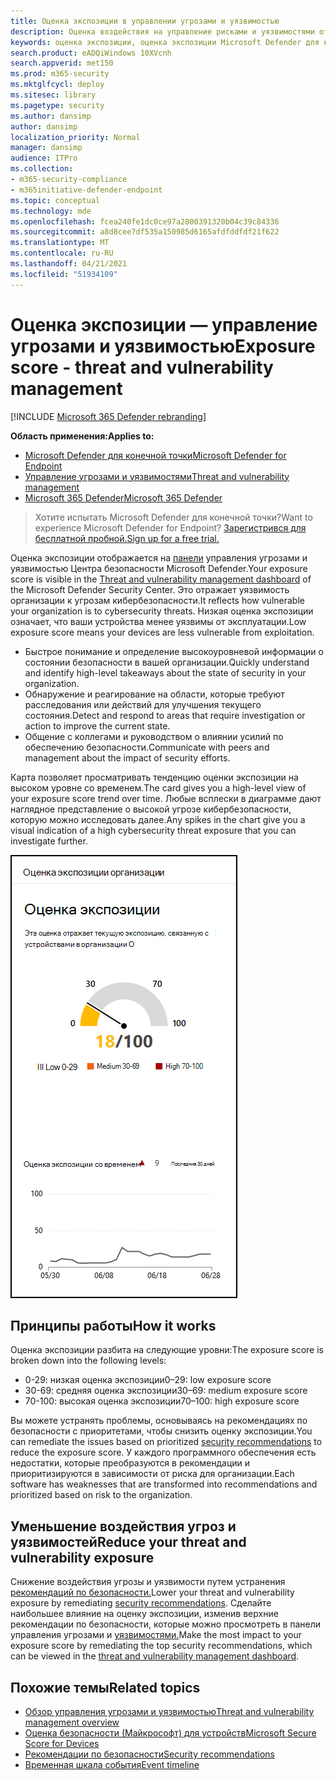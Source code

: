 ```yaml
---
title: Оценка экспозиции в управлении угрозами и уязвимостью
description: Оценка воздействия на управление рисками и уязвимостями отражает уязвимость организации к угрозам кибербезопасности.
keywords: оценка экспозиции, оценка экспозиции Microsoft Defender для конечной точки, оценка экспозиции Microsoft Defender для endpoint tvm, оценка экспозиции организации, оценка экспозиции в организации tvm, управление угрозами и уязвимостью, Microsoft Defender для Endpoint
search.product: eADQiWindows 10XVcnh
search.appverid: met150
ms.prod: m365-security
ms.mktglfcycl: deploy
ms.sitesec: library
ms.pagetype: security
ms.author: dansimp
author: dansimp
localization_priority: Normal
manager: dansimp
audience: ITPro
ms.collection:
- m365-security-compliance
- m365initiative-defender-endpoint
ms.topic: conceptual
ms.technology: mde
ms.openlocfilehash: fcea240fe1dc0ce97a2800391320b04c39c84336
ms.sourcegitcommit: a8d8cee7df535a150985d6165afdfddfdf21f622
ms.translationtype: MT
ms.contentlocale: ru-RU
ms.lasthandoff: 04/21/2021
ms.locfileid: "51934109"
---
```

# <a name="exposure-score---threat-and-vulnerability-management"></a><span data-ttu-id="9bf6c-104">Оценка экспозиции — управление угрозами и уязвимостью</span><span class="sxs-lookup"><span data-stu-id="9bf6c-104">Exposure score - threat and vulnerability management</span></span>

[!INCLUDE [Microsoft 365 Defender rebranding](../../includes/microsoft-defender.md)]

<span data-ttu-id="9bf6c-105">**Область применения:**</span><span class="sxs-lookup"><span data-stu-id="9bf6c-105">**Applies to:**</span></span>

- [<span data-ttu-id="9bf6c-106">Microsoft Defender для конечной точки</span><span class="sxs-lookup"><span data-stu-id="9bf6c-106">Microsoft Defender for Endpoint</span></span>](https://go.microsoft.com/fwlink/?linkid=2154037)
- [<span data-ttu-id="9bf6c-107">Управление угрозами и уязвимостями</span><span class="sxs-lookup"><span data-stu-id="9bf6c-107">Threat and vulnerability management</span></span>](next-gen-threat-and-vuln-mgt.md)
- [<span data-ttu-id="9bf6c-108">Microsoft 365 Defender</span><span class="sxs-lookup"><span data-stu-id="9bf6c-108">Microsoft 365 Defender</span></span>](https://go.microsoft.com/fwlink/?linkid=2118804)

><span data-ttu-id="9bf6c-109">Хотите испытать Microsoft Defender для конечной точки?</span><span class="sxs-lookup"><span data-stu-id="9bf6c-109">Want to experience Microsoft Defender for Endpoint?</span></span> [<span data-ttu-id="9bf6c-110">Зарегистрився для бесплатной пробной.</span><span class="sxs-lookup"><span data-stu-id="9bf6c-110">Sign up for a free trial.</span></span>](https://www.microsoft.com/microsoft-365/windows/microsoft-defender-atp?ocid=docs-wdatp-portaloverview-abovefoldlink)

<span data-ttu-id="9bf6c-111">Оценка экспозиции отображается на [панели](tvm-dashboard-insights.md) управления угрозами и уязвимостью Центра безопасности Microsoft Defender.</span><span class="sxs-lookup"><span data-stu-id="9bf6c-111">Your exposure score is visible in the [Threat and vulnerability management dashboard](tvm-dashboard-insights.md) of the Microsoft Defender Security Center.</span></span> <span data-ttu-id="9bf6c-112">Это отражает уязвимость организации к угрозам кибербезопасности.</span><span class="sxs-lookup"><span data-stu-id="9bf6c-112">It reflects how vulnerable your organization is to cybersecurity threats.</span></span> <span data-ttu-id="9bf6c-113">Низкая оценка экспозиции означает, что ваши устройства менее уязвимы от эксплуатации.</span><span class="sxs-lookup"><span data-stu-id="9bf6c-113">Low exposure score means your devices are less vulnerable from exploitation.</span></span>

- <span data-ttu-id="9bf6c-114">Быстрое понимание и определение высокоуровневой информации о состоянии безопасности в вашей организации.</span><span class="sxs-lookup"><span data-stu-id="9bf6c-114">Quickly understand and identify high-level takeaways about the state of security in your organization.</span></span>
- <span data-ttu-id="9bf6c-115">Обнаружение и реагирование на области, которые требуют расследования или действий для улучшения текущего состояния.</span><span class="sxs-lookup"><span data-stu-id="9bf6c-115">Detect and respond to areas that require investigation or action to improve the current state.</span></span>
- <span data-ttu-id="9bf6c-116">Общение с коллегами и руководством о влиянии усилий по обеспечению безопасности.</span><span class="sxs-lookup"><span data-stu-id="9bf6c-116">Communicate with peers and management about the impact of security efforts.</span></span>

<span data-ttu-id="9bf6c-117">Карта позволяет просматривать тенденцию оценки экспозиции на высоком уровне со временем.</span><span class="sxs-lookup"><span data-stu-id="9bf6c-117">The card gives you a high-level view of your exposure score trend over time.</span></span> <span data-ttu-id="9bf6c-118">Любые всплески в диаграмме дают наглядное представление о высокой угрозе кибербезопасности, которую можно исследовать далее.</span><span class="sxs-lookup"><span data-stu-id="9bf6c-118">Any spikes in the chart give you a visual indication of a high cybersecurity threat exposure that you can investigate further.</span></span>

![Карта показателей экспозиции](images/tvm_exp_score.png)

## <a name="how-it-works"></a><span data-ttu-id="9bf6c-120">Принципы работы</span><span class="sxs-lookup"><span data-stu-id="9bf6c-120">How it works</span></span>

<span data-ttu-id="9bf6c-121">Оценка экспозиции разбита на следующие уровни:</span><span class="sxs-lookup"><span data-stu-id="9bf6c-121">The exposure score is broken down into the following levels:</span></span>

- <span data-ttu-id="9bf6c-122">0-29: низкая оценка экспозиции</span><span class="sxs-lookup"><span data-stu-id="9bf6c-122">0–29: low exposure score</span></span>
- <span data-ttu-id="9bf6c-123">30-69: средняя оценка экспозиции</span><span class="sxs-lookup"><span data-stu-id="9bf6c-123">30–69: medium exposure score</span></span>
- <span data-ttu-id="9bf6c-124">70-100: высокая оценка экспозиции</span><span class="sxs-lookup"><span data-stu-id="9bf6c-124">70–100: high exposure score</span></span>

<span data-ttu-id="9bf6c-125">Вы можете устранять проблемы, основываясь [](tvm-security-recommendation.md) на рекомендациях по безопасности с приоритетами, чтобы снизить оценку экспозиции.</span><span class="sxs-lookup"><span data-stu-id="9bf6c-125">You can remediate the issues based on prioritized [security recommendations](tvm-security-recommendation.md) to reduce the exposure score.</span></span> <span data-ttu-id="9bf6c-126">У каждого программного обеспечения есть недостатки, которые преобразуются в рекомендации и приоритизируются в зависимости от риска для организации.</span><span class="sxs-lookup"><span data-stu-id="9bf6c-126">Each software has weaknesses that are transformed into recommendations and prioritized based on risk to the organization.</span></span>

## <a name="reduce-your-threat-and-vulnerability-exposure"></a><span data-ttu-id="9bf6c-127">Уменьшение воздействия угроз и уязвимостей</span><span class="sxs-lookup"><span data-stu-id="9bf6c-127">Reduce your threat and vulnerability exposure</span></span>

<span data-ttu-id="9bf6c-128">Снижение воздействия угрозы и уязвимости путем устранения [рекомендаций по безопасности.](tvm-security-recommendation.md)</span><span class="sxs-lookup"><span data-stu-id="9bf6c-128">Lower your threat and vulnerability exposure by remediating [security recommendations](tvm-security-recommendation.md).</span></span> <span data-ttu-id="9bf6c-129">Сделайте наибольшее влияние на оценку экспозиции, изменив верхние рекомендации по безопасности, которые можно просмотреть в панели управления угрозами и [уязвимостями.](tvm-dashboard-insights.md)</span><span class="sxs-lookup"><span data-stu-id="9bf6c-129">Make the most impact to your exposure score by remediating the top security recommendations, which can be viewed in the [threat and vulnerability management dashboard](tvm-dashboard-insights.md).</span></span>

## <a name="related-topics"></a><span data-ttu-id="9bf6c-130">Похожие темы</span><span class="sxs-lookup"><span data-stu-id="9bf6c-130">Related topics</span></span>

- [<span data-ttu-id="9bf6c-131">Обзор управления угрозами и уязвимостью</span><span class="sxs-lookup"><span data-stu-id="9bf6c-131">Threat and vulnerability management overview</span></span>](next-gen-threat-and-vuln-mgt.md)
- [<span data-ttu-id="9bf6c-132">Оценка безопасности (Майкрософт) для устройств</span><span class="sxs-lookup"><span data-stu-id="9bf6c-132">Microsoft Secure Score for Devices</span></span>](tvm-microsoft-secure-score-devices.md)
- [<span data-ttu-id="9bf6c-133">Рекомендации по безопасности</span><span class="sxs-lookup"><span data-stu-id="9bf6c-133">Security recommendations</span></span>](tvm-security-recommendation.md)
- [<span data-ttu-id="9bf6c-134">Временная шкала события</span><span class="sxs-lookup"><span data-stu-id="9bf6c-134">Event timeline</span></span>](threat-and-vuln-mgt-event-timeline.md)
